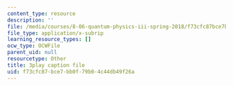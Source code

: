 ```yaml
---
content_type: resource
description: ''
file: /media/courses/8-06-quantum-physics-iii-spring-2018/f73cfc87bce7bb0f79b04c44db49f26a_sv1hK_dLVzE.srt
file_type: application/x-subrip
learning_resource_types: []
ocw_type: OCWFile
parent_uid: null
resourcetype: Other
title: 3play caption file
uid: f73cfc87-bce7-bb0f-79b0-4c44db49f26a
---
```

